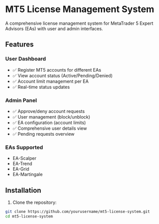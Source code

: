 # MT5 License Management System

A comprehensive license management system for MetaTrader 5 Expert Advisors (EAs) with user and admin interfaces.

## Features

### User Dashboard
- ✅ Register MT5 accounts for different EAs
- ✅ View account status (Active/Pending/Denied)
- ✅ Account limit management per EA
- ✅ Real-time status updates

### Admin Panel
- ✅ Approve/deny account requests
- ✅ User management (block/unblock)
- ✅ EA configuration (account limits)
- ✅ Comprehensive user details view
- ✅ Pending requests overview

### EAs Supported
- EA-Scalper
- EA-Trend
- EA-Grid
- EA-Martingale

## Installation

1. Clone the repository:
```bash
git clone https://github.com/yourusername/mt5-license-system.git
cd mt5-license-system

